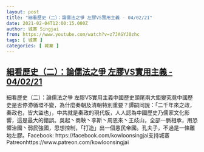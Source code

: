 ```yaml
---
layout: post
title: "細看歷史（二）：論儒法之爭 左膠VS實用主義 - 04/02/21"
date: 2021-02-04T12:00:15.000Z
author: 城寨 Singjai
from: https://www.youtube.com/watch?v=z7JAGYJ0zhc
tags: [ 城寨 ]
categories: [ 城寨 ]
---
```

<!--1612440015000-->
[細看歷史（二）：論儒法之爭 左膠VS實用主義 - 04/02/21](https://www.youtube.com/watch?v=z7JAGYJ0zhc)
------

<div>
細看歷史（二）：論儒法之爭 左膠VS實用主義中國歷史頭尾兩大鉅變究竟中國歷史是否停滯循環不變，為什麼秦朝及清朝特別重要？譚嗣同說：「二千年來之政，秦政也，皆大盜也」，中共就是秦政的現代版，人人認為中國歷史乃儒家文化影響，這是最大的錯誤。吳起丶商鞅丶李斯丶周恩來丶王歧山，全部一脈相承，用恐懼治國丶弱民強國，思想控制，「打造」出一個愚民帝國。孔夫子，不過是一條離地左膠。Facebook: https://facebook.com/kowloonsingjai支持城寨Patreonhttps://www.patreon.com/kowloonsingjai
</div>
